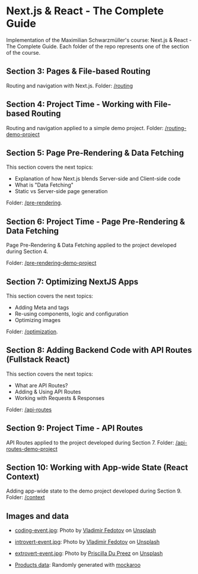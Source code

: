# Next.js & React - The Complete Guide

Implementation of the Maximilian Schwarzmüller's course: Next.js & React - The Complete Guide. Each folder of the repo represents one of the section of the course.

## Section 3: Pages & File-based Routing

Routing and navigation with Next.js. Folder: [/routing](/routing)

## Section 4: Project Time - Working with File-based Routing

Routing and navigation applied to a simple demo project. Folder: [/routing-demo-project](/routing-demo-project)

## Section 5: Page Pre-Rendering & Data Fetching

This section covers the next topics:

- Explanation of how Next.js blends Server-side and Client-side code
- What is "Data Fetching"
- Static vs Server-side page generation

Folder: [/pre-rendering](/pre-rendering).

## Section 6: Project Time - Page Pre-Rendering & Data Fetching

Page Pre-Rendering & Data Fetching applied to the project developed during Section 4.

Folder: [/pre-rendering-demo-project](/pre-rendering-demo-project)

## Section 7: Optimizing NextJS Apps

This section covers the next topics:

- Adding Meta and <head> tags
- Re-using components, logic and configuration
- Optimizing images

Folder: [/optimization](/optimization).

## Section 8: Adding Backend Code with API Routes (Fullstack React)

This section covers the next topics:

- What are API Routes?
- Adding & Using API Routes
- Working with Requests & Responses

Folder: [/api-routes](/api-routes)

## Section 9: Project Time - API Routes

API Routes applied to the project developed during Section 7. Folder: [/api-routes-demo-project](/api-routes-demo-project)

## Section 10: Working with App-wide State (React Context)

Adding app-wide state to the demo project developed during Section 9. Folder: [/context](/context)

## Images and data

- [coding-event.jpg](/routing-demo-project/public/images/coding-event.jpg): Photo by <a href="https://unsplash.com/@fedotov_vs?utm_source=unsplash&utm_medium=referral&utm_content=creditCopyText">Vladimir Fedotov</a> on <a href="https://unsplash.com/s/photos/coding?utm_source=unsplash&utm_medium=referral&utm_content=creditCopyText">Unsplash</a>
- [introvert-event.jpg](/routing-demo-project/public/images/introvert-event.jpg): Photo by <a href="https://unsplash.com/@fedotov_vs?utm_source=unsplash&utm_medium=referral&utm_content=creditCopyText">Vladimir Fedotov</a> on <a href="https://unsplash.com/s/photos/introvert?utm_source=unsplash&utm_medium=referral&utm_content=creditCopyText">Unsplash</a>
- [extrovert-event.jpg](/routing-demo-project/public/images/extrovert-event.jpg): Photo by <a href="https://unsplash.com/@priscilladupreez?utm_source=unsplash&utm_medium=referral&utm_content=creditCopyText">Priscilla Du Preez</a> on <a href="https://unsplash.com/s/photos/friends?utm_source=unsplash&utm_medium=referral&utm_content=creditCopyText">Unsplash</a>

- [Products data](/pre-rendering/data/dummy-backend.json): Randomly generated with [mockaroo](https://www.mockaroo.com/)
